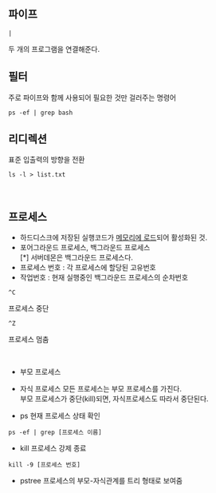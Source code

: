 ## 파이프
```
|
```
두 개의 프로그램을 연결해준다.


## 필터
주로 파이프와 함께 사용되어 필요한 것만 걸러주는 명령어
```
ps -ef | grep bash
```

## 리디렉션
표준 입출력의 방향을 전환
```
ls -l > list.txt
```

&nbsp;  

## 프로세스
- 하드디스크에 저장된 실행코드가 <u>메모리에 로드</u>되어 활성화된 것.  
- 포어그라운드 프로세스, 백그라운드 프로세스  
 [*] 서버데몬은 백그라운드 프로세스다.
- 프로세스 번호 : 각 프로세스에 할당된 고유번호
- 작업번호 : 현재 실행중인 백그라운드 프로세스의 순차번호

```
^C
```
프로세스 중단
```
^Z
```
프로세스 멈춤

&nbsp;  

- 부모 프로세스
- 자식 프로세스
모든 프로세스는 부모 프로세스를 가진다.  
부모 프로세스가 중단(kill)되면, 자식프로세스도 따라서 중단된다.  

- ps 현재 프로세스 상태 확인
```
ps -ef | grep [프로세스 이름]
```
- kill 프로세스 강제 종료
```
kill -9 [프로세스 번호]
```
- pstree 프로세스의 부모-자식관계를 트리 형태로 보여줌
